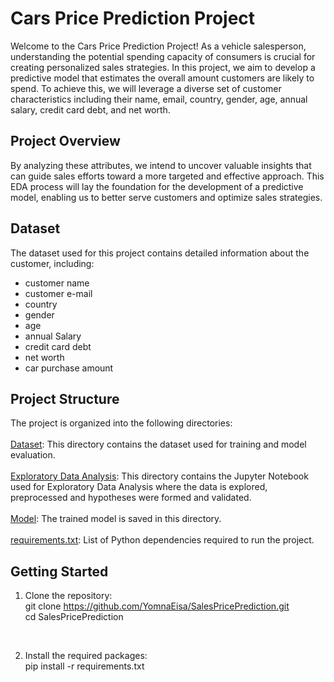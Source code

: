 # Cars Price Prediction Project
Welcome to the Cars Price Prediction Project! As a vehicle salesperson, understanding the potential spending capacity of consumers is crucial for creating personalized sales strategies. In this project, we aim to develop a predictive model that estimates the overall amount customers are likely to spend. To achieve this, we will leverage a diverse set of customer characteristics including their name, email, country, gender, age, annual salary, credit card debt, and net worth.

## Project Overview
By analyzing these attributes, we intend to uncover valuable insights that can guide sales efforts toward a more targeted and effective approach. This EDA process will lay the foundation for the development of a predictive model, enabling us to better serve customers and optimize sales strategies.

## Dataset
The dataset used for this project contains detailed information about the customer, including:<br>
- customer name<br>      
- customer e-mail<br>           
- country<br>         
- gender<br>              
- age<br>              
- annual Salary<br>          
- credit card debt<br>       
- net worth<br>      
- car purchase amount<br>      

## Project Structure
The project is organized into the following directories:<br>
<br>[Dataset](https://github.com/YomnaEisa/Codsoft/tree/main/SalesPricePrediction/Dataset): This directory contains the dataset used for training and model evaluation.<br>
<br>[Exploratory Data Analysis](https://github.com/YomnaEisa/Codsoft/tree/main/SalesPricePrediction/Exploratory%20Data%20Analysis): This directory contains the Jupyter Notebook used for Exploratory Data Analysis where the data is explored, preprocessed and hypotheses were formed and validated.<br>
<br>[Model](https://github.com/YomnaEisa/Codsoft/tree/main/SalesPricePrediction/Model): The trained model is saved in this directory.<br>
<br>[requirements.txt](https://github.com/YomnaEisa/Codsoft/blob/main/SalesPricePrediction/requirements.txt): List of Python dependencies required to run the project.<br>

## Getting Started
1. Clone the repository:<br>
   git clone https://github.com/YomnaEisa/SalesPricePrediction.git<br>
   cd SalesPricePrediction

<br>

2. Install the required packages:<br>
   pip install -r requirements.txt
